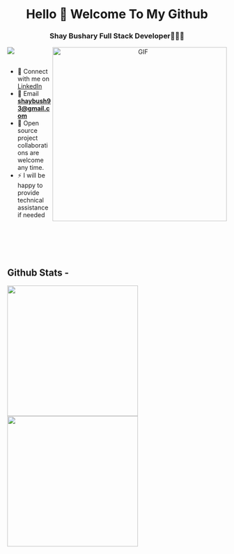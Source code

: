 <div>
  <h1 align='center'>Hello 👋 Welcome To My Github</h1> 
  <h3 align='center'>Shay Bushary Full Stack Developer🧑🏻‍💻</h3>

  <a target="_blank" align="center">
    <img align="right" top="300" height="400" width="400" alt="GIF" src="https://dcubedata.com/images/ezgif.com-gif-maker-10.gif">
  </a>

  <img src="https://skillicons.dev/icons?i=angular,nestjs,typescript,bootstrap,rxjs,java,js,mongodb,redis,mysql,nodejs,redux,sass,react,html,css,tailwind,nextjs,vscode,webstorm,jest&perline=7" />
<br />
<br />

- 💌 Connect with me on [LinkedIn]("https://www.linkedin.com/in/shaybushary")
- 📩 Email **shaybush93@gmail.com**
- 🤝 Open source project collaborations are welcome any time.
- ⚡ I will be happy to provide technical assistance if needed

</div>
<br>
<br>
<br>
<br>

## Github Stats - 

<a href="https://github.com/shaybush/github-readme-stats">
  <img height=300 align="center" src="https://github-readme-stats.vercel.app/api/top-langs/?username=shaybush&layout=pie&hide_border=true&theme=tokyonight" />
</a>


<a href="https://github.com/shaybush/github-readme-stats">
  <img height=300 align="center" src="https://github-readme-stats.vercel.app/api?username=shaybush&show_icons=true&hide_border=true&theme=tokyonight" />
</a>
  
